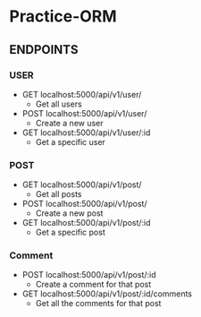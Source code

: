# Practice-ORM

## ENDPOINTS

### USER
- GET localhost:5000/api/v1/user/ 
  - Get all users
- POST localhost:5000/api/v1/user/ 
  - Create a new user
- GET localhost:5000/api/v1/user/:id 
  - Get a specific user

### POST
- GET localhost:5000/api/v1/post/ 
  - Get all posts
- POST localhost:5000/api/v1/post/ 
  - Create a new post
- GET localhost:5000/api/v1/post/:id 
  - Get a specific post

### Comment
- POST localhost:5000/api/v1/post/:id 
  - Create a comment for that post
- GET localhost:5000/api/v1/post/:id/comments 
  - Get all the comments for that post
